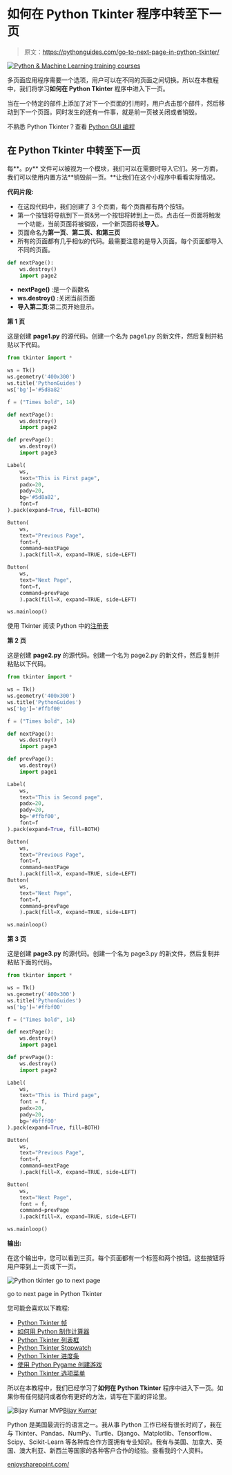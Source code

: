 # 如何在 Python Tkinter 程序中转至下一页

> 原文：<https://pythonguides.com/go-to-next-page-in-python-tkinter/>

[![Python & Machine Learning training courses](img/49ec9c6da89a04c9f45bab643f8c765c.png)](https://sharepointsky.teachable.com/p/python-and-machine-learning-training-course)

多页面应用程序需要一个选项，用户可以在不同的页面之间切换。所以在本教程中，我们将学习**如何在 Python Tkinter** 程序中进入下一页。

当在一个特定的部件上添加了对下一个页面的引用时，用户点击那个部件，然后移动到下一个页面。同时发生的还有一件事，就是前一页被关闭或者销毁。

不熟悉 Python Tkinter？查看 [Python GUI 编程](https://pythonguides.com/python-gui-programming/)

## 在 Python Tkinter 中转至下一页

每**。py** 文件可以被视为一个模块，我们可以在需要时导入它们。另一方面，我们可以使用内置方法**销毁前一页。**让我们在这个小程序中看看实际情况。

**代码片段:**

*   在这段代码中，我们创建了 3 个页面，每个页面都有两个按钮。
*   第一个按钮将导航到下一页&另一个按钮将转到上一页。点击任一页面将触发一个功能，当前页面将被销毁，一个新页面将被**导入**。
*   页面命名为**第一页**、**第二页、**和**第三页**
*   所有的页面都有几乎相似的代码。最需要注意的是导入页面。每个页面都导入不同的页面。

```py
def nextPage():
    ws.destroy()
    import page2
```

*   **nextPage()** :是一个函数名
*   **ws.destroy()** :关闭当前页面
*   **导入第二页**:第二页开始显示。

**第 1 页**

这是创建 **page1.py** 的源代码。创建一个名为 page1.py 的新文件，然后复制并粘贴以下代码。

```py
from tkinter import *

ws = Tk()
ws.geometry('400x300')
ws.title('PythonGuides')
ws['bg']='#5d8a82'

f = ("Times bold", 14)

def nextPage():
    ws.destroy()
    import page2

def prevPage():
    ws.destroy()
    import page3

Label(
    ws,
    text="This is First page",
    padx=20,
    pady=20,
    bg='#5d8a82',
    font=f
).pack(expand=True, fill=BOTH)

Button(
    ws, 
    text="Previous Page", 
    font=f,
    command=nextPage
    ).pack(fill=X, expand=TRUE, side=LEFT)

Button(
    ws, 
    text="Next Page", 
    font=f,
    command=prevPage
    ).pack(fill=X, expand=TRUE, side=LEFT)

ws.mainloop()
```

使用 Tkinter 阅读 Python 中的[注册表](https://pythonguides.com/registration-form-in-python-using-tkinter/)

**第 2 页**

这是创建 **page2.py** 的源代码。创建一个名为 page2.py 的新文件，然后复制并粘贴以下代码。

```py
from tkinter import *

ws = Tk()
ws.geometry('400x300')
ws.title('PythonGuides')
ws['bg']='#ffbf00'

f = ("Times bold", 14)

def nextPage():
    ws.destroy()
    import page3

def prevPage():
    ws.destroy()
    import page1

Label(
    ws,
    text="This is Second page",
    padx=20,
    pady=20,
    bg='#ffbf00',
    font=f
).pack(expand=True, fill=BOTH)

Button(
    ws, 
    text="Previous Page", 
    font=f,
    command=nextPage
    ).pack(fill=X, expand=TRUE, side=LEFT)
Button(
    ws, 
    text="Next Page", 
    font=f,
    command=prevPage
    ).pack(fill=X, expand=TRUE, side=LEFT)

ws.mainloop()
```

**第 3 页**

这是创建 **page3.py** 的源代码。创建一个名为 page3.py 的新文件，然后复制并粘贴下面的代码。

```py
from tkinter import *

ws = Tk()
ws.geometry('400x300')
ws.title('PythonGuides')
ws['bg']='#ffbf00'

f = ("Times bold", 14)

def nextPage():
    ws.destroy()
    import page1

def prevPage():
    ws.destroy()
    import page2

Label(
    ws,
    text="This is Third page",
    font = f,
    padx=20,
    pady=20,
    bg='#bfff00'
).pack(expand=True, fill=BOTH)

Button(
    ws, 
    text="Previous Page", 
    font=f,
    command=nextPage
    ).pack(fill=X, expand=TRUE, side=LEFT)

Button(
    ws, 
    text="Next Page",
    font = f,
    command=prevPage
    ).pack(fill=X, expand=TRUE, side=LEFT)

ws.mainloop()
```

**输出:**

在这个输出中，您可以看到三页。每个页面都有一个标签和两个按钮。这些按钮将用户带到上一页或下一页。

![Python tkinter go to next page](img/3963552947c7e787c25f4ddea08b0bf3.png "python tkinter go to next page demo")

go to next page in Python Tkinter

您可能会喜欢以下教程:

*   [Python Tkinter 帧](https://pythonguides.com/python-tkinter-frame/)
*   [如何用 Python 制作计算器](https://pythonguides.com/make-a-calculator-in-python/)
*   [Python Tkinter 列表框](https://pythonguides.com/python-tkinter-listbox/)
*   [Python Tkinter Stopwatch](https://pythonguides.com/python-tkinter-stopwatch/)
*   [Python Tkinter 进度条](https://pythonguides.com/python-tkinter-progress-bar/)
*   [使用 Python Pygame 创建游戏](https://pythonguides.com/create-a-game-using-python-pygame/)
*   [Python Tkinter 选项菜单](https://pythonguides.com/python-tkinter-optionmenu/)

所以在本教程中，我们已经学习了**如何在 Python Tkinter** 程序中进入下一页。如果你有任何疑问或者你有更好的方法，请写在下面的评论里。

![Bijay Kumar MVP](img/9cb1c9117bcc4bbbaba71db8d37d76ef.png "Bijay Kumar MVP")[Bijay Kumar](https://pythonguides.com/author/fewlines4biju/)

Python 是美国最流行的语言之一。我从事 Python 工作已经有很长时间了，我在与 Tkinter、Pandas、NumPy、Turtle、Django、Matplotlib、Tensorflow、Scipy、Scikit-Learn 等各种库合作方面拥有专业知识。我有与美国、加拿大、英国、澳大利亚、新西兰等国家的各种客户合作的经验。查看我的个人资料。

[enjoysharepoint.com/](https://enjoysharepoint.com/)[](https://www.facebook.com/fewlines4biju "Facebook")[](https://www.linkedin.com/in/fewlines4biju/ "Linkedin")[](https://twitter.com/fewlines4biju "Twitter")